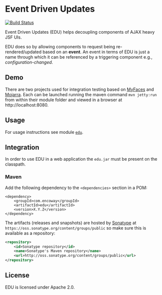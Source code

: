 Event Driven Updates
====================

[![Build Status](https://travis-ci.org/encoway/edu.svg?branch=master)](https://travis-ci.org/encoway/edu)

Event Driven Updates (EDU) helps decoupling components of AJAX heavy JSF UIs.

EDU does so by allowing components to request being re-rendered/updated based on an **event**.
An event in terms of EDU is just a name through which it can be referenced by a triggering component e.g., *configuration-changed*.

## Demo

There are two projects used for integration testing based on [MyFaces](https://github.com/encoway/edu/tree/master/edu-it-myfaces) and [Mojarra](https://github.com/encoway/edu/tree/master/edu-it-mojarra). Each can be launched running the maven command `mvn jetty:run` from within their module folder and viewed in a browser at http://localhost:8080.  

## Usage

For usage instructions see module [`edu`](edu).

## Integration

In order to use EDU in a web application the `edu.jar` must be present on the classpath.

### Maven

Add the following dependency to the `<dependencies>` section in a POM:

```xhtml
<dependency>
    <groupId>com.encoway</groupId>
    <artifactId>edu</artifactId>
    <version>X.Y.Z</version>
</dependency>
```

The artifacts (releases and snapshots) are hosted by [Sonatype](http://central.sonatype.org/) at `https://oss.sonatype.org/content/groups/public` so make sure this is available as a repository:

```xml
<repository>  
    <id>Sonatype repository</id>  
    <name>Sonatype's Maven repository</name>  
    <url>http://oss.sonatype.org/content/groups/public</url>  
</repository>
```

## License

EDU is licensed under Apache 2.0.
